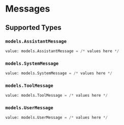 # Messages


## Supported Types

### `models.AssistantMessage`

```python
value: models.AssistantMessage = /* values here */
```

### `models.SystemMessage`

```python
value: models.SystemMessage = /* values here */
```

### `models.ToolMessage`

```python
value: models.ToolMessage = /* values here */
```

### `models.UserMessage`

```python
value: models.UserMessage = /* values here */
```

